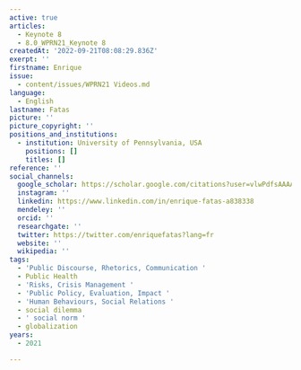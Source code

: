 ```yaml
---
active: true
articles:
  - Keynote 8
  - 8.0_WPRN21_Keynote 8
createdAt: '2022-09-21T08:08:29.836Z'
exerpt: ''
firstname: Enrique
issue:
  - content/issues/WPRN21 Videos.md
language:
  - English
lastname: Fatas
picture: ''
picture_copyright: ''
positions_and_institutions:
  - institution: University of Pennsylvania, USA
    positions: []
    titles: []
reference: ''
social_channels:
  google_scholar: https://scholar.google.com/citations?user=vlwPdfsAAAAJ&hl=en
  instagram: ''
  linkedin: https://www.linkedin.com/in/enrique-fatas-a838338
  mendeley: ''
  orcid: ''
  researchgate: ''
  twitter: https://twitter.com/enriquefatas?lang=fr
  website: ''
  wikipedia: ''
tags:
  - 'Public Discourse, Rhetorics, Communication '
  - Public Health
  - 'Risks, Crisis Management '
  - 'Public Policy, Evaluation, Impact '
  - 'Human Behaviours, Social Relations '
  - social dilemma
  - ' social norm '
  - globalization
years:
  - 2021

---
```

